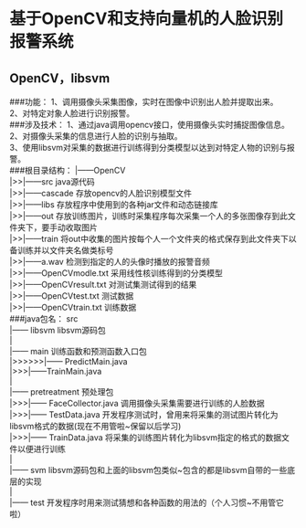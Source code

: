 基于OpenCV和支持向量机的人脸识别报警系统
==========================================
OpenCV，libsvm
------------------------------------------
###功能：
1、调用摄像头采集图像，实时在图像中识别出人脸并提取出来。<br>
2、对特定对象人脸进行识别报警。<br>
###涉及技术：
1、通过java调用opencv接口，使用摄像头实时捕捉图像信息。<br>
2、对摄像头采集的信息进行人脸的识别与抽取。<br>
3、使用libsvm对采集的数据进行训练得到分类模型以达到对特定人物的识别与报警。<br>
###根目录结构：
|——OpenCV<br>
|>>|——src  java源代码<br>
|>>|——cascade  存放opencv的人脸识别模型文件<br>
|>>|——libs 存放程序中使用到的各种jar文件和动态链接库<br>
|>>|——out  存放训练图片，训练时采集程序每次采集一个人的多张图像存到此文件夹下，要手动收取图片<br>
|>>|——train  将out中收集的图片按每个人一个文件夹的格式保存到此文件夹下以备训练并以文件夹名做类标号<br>
|>>|——a.wav  检测到指定的人的头像时播放的报警音频<br>
|>>|——OpenCVmodle.txt  采用线性核训练得到的分类模型<br>
|>>|——OpenCVresult.txt  对测试集测试得到的结果<br>
|>>|——OpenCVtest.txt  测试数据<br>
|>>|——OpenCVtrain.txt  训练数据<br>
###java包名：
src<br>
  |—— libsvm libsvm源码包<br>
  |<br>
  |—— main 训练函数和预测函数入口包<br>
  |>>>>>>|—— PredictMain.java<br>
  |>>>|——TrainMain.java<br>
  |<br>
  |—— pretreatment 预处理包<br>
  |>>>|—— FaceCollector.java 调用摄像头采集需要进行训练的人脸数据<br>
  |>>>|—— TestData.java 开发程序测试时，曾用来将采集的测试图片转化为libsvm格式的数据(现在不用管啦~保留以后学习)<br>
  |>>>|—— TrainData.java 将采集的训练图片转化为libsvm指定的格式的数据文件以便进行训练<br>
  |<br>
  |—— svm libsvm源码包和上面的libsvm包类似~包含的都是libsvm自带的一些底层的实现<br>
  |<br>
  |—— test 开发程序时用来测试猜想和各种函数的用法的（个人习惯~不用管它啦）<br>

